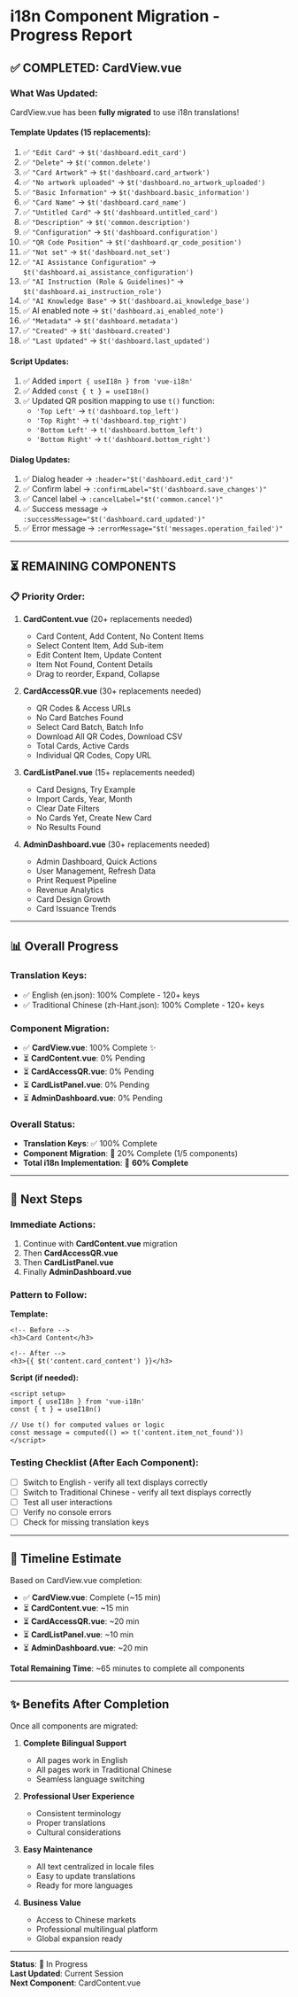# i18n Component Migration - Progress Report

## ✅ **COMPLETED: CardView.vue**

### What Was Updated:

CardView.vue has been **fully migrated** to use i18n translations!

#### Template Updates (15 replacements):
1. ✅ `"Edit Card"` → `$t('dashboard.edit_card')`
2. ✅ `"Delete"` → `$t('common.delete')`
3. ✅ `"Card Artwork"` → `$t('dashboard.card_artwork')`
4. ✅ `"No artwork uploaded"` → `$t('dashboard.no_artwork_uploaded')`
5. ✅ `"Basic Information"` → `$t('dashboard.basic_information')`
6. ✅ `"Card Name"` → `$t('dashboard.card_name')`
7. ✅ `"Untitled Card"` → `$t('dashboard.untitled_card')`
8. ✅ `"Description"` → `$t('common.description')`
9. ✅ `"Configuration"` → `$t('dashboard.configuration')`
10. ✅ `"QR Code Position"` → `$t('dashboard.qr_code_position')`
11. ✅ `"Not set"` → `$t('dashboard.not_set')`
12. ✅ `"AI Assistance Configuration"` → `$t('dashboard.ai_assistance_configuration')`
13. ✅ `"AI Instruction (Role & Guidelines)"` → `$t('dashboard.ai_instruction_role')`
14. ✅ `"AI Knowledge Base"` → `$t('dashboard.ai_knowledge_base')`
15. ✅ AI enabled note → `$t('dashboard.ai_enabled_note')`
16. ✅ `"Metadata"` → `$t('dashboard.metadata')`
17. ✅ `"Created"` → `$t('dashboard.created')`
18. ✅ `"Last Updated"` → `$t('dashboard.last_updated')`

#### Script Updates:
1. ✅ Added `import { useI18n } from 'vue-i18n'`
2. ✅ Added `const { t } = useI18n()`
3. ✅ Updated QR position mapping to use `t()` function:
   - `'Top Left'` → `t('dashboard.top_left')`
   - `'Top Right'` → `t('dashboard.top_right')`
   - `'Bottom Left'` → `t('dashboard.bottom_left')`
   - `'Bottom Right'` → `t('dashboard.bottom_right')`

#### Dialog Updates:
1. ✅ Dialog header → `:header="$t('dashboard.edit_card')"`
2. ✅ Confirm label → `:confirmLabel="$t('dashboard.save_changes')"`
3. ✅ Cancel label → `:cancelLabel="$t('common.cancel')"`
4. ✅ Success message → `:successMessage="$t('dashboard.card_updated')"`
5. ✅ Error message → `:errorMessage="$t('messages.operation_failed')"`

---

## ⏳ **REMAINING COMPONENTS**

### 📋 Priority Order:

1. **CardContent.vue** (20+ replacements needed)
   - Card Content, Add Content, No Content Items
   - Select Content Item, Add Sub-item
   - Edit Content Item, Update Content
   - Item Not Found, Content Details
   - Drag to reorder, Expand, Collapse

2. **CardAccessQR.vue** (30+ replacements needed)
   - QR Codes & Access URLs
   - No Card Batches Found
   - Select Card Batch, Batch Info
   - Download All QR Codes, Download CSV
   - Total Cards, Active Cards
   - Individual QR Codes, Copy URL

3. **CardListPanel.vue** (15+ replacements needed)
   - Card Designs, Try Example
   - Import Cards, Year, Month
   - Clear Date Filters
   - No Cards Yet, Create New Card
   - No Results Found

4. **AdminDashboard.vue** (30+ replacements needed)
   - Admin Dashboard, Quick Actions
   - User Management, Refresh Data
   - Print Request Pipeline
   - Revenue Analytics
   - Card Design Growth
   - Card Issuance Trends

---

## 📊 **Overall Progress**

### Translation Keys:
- ✅ English (en.json): 100% Complete - 120+ keys
- ✅ Traditional Chinese (zh-Hant.json): 100% Complete - 120+ keys

### Component Migration:
- ✅ **CardView.vue**: 100% Complete ✨
- ⏳ **CardContent.vue**: 0% Pending
- ⏳ **CardAccessQR.vue**: 0% Pending
- ⏳ **CardListPanel.vue**: 0% Pending
- ⏳ **AdminDashboard.vue**: 0% Pending

### Overall Status:
- **Translation Keys**: ✅ 100% Complete
- **Component Migration**: 🔄 20% Complete (1/5 components)
- **Total i18n Implementation**: 🔄 **60% Complete**

---

## 🚀 **Next Steps**

### Immediate Actions:
1. Continue with **CardContent.vue** migration
2. Then **CardAccessQR.vue**
3. Then **CardListPanel.vue**
4. Finally **AdminDashboard.vue**

### Pattern to Follow:

**Template:**
```vue
<!-- Before -->
<h3>Card Content</h3>

<!-- After -->
<h3>{{ $t('content.card_content') }}</h3>
```

**Script (if needed):**
```vue
<script setup>
import { useI18n } from 'vue-i18n'
const { t } = useI18n()

// Use t() for computed values or logic
const message = computed(() => t('content.item_not_found'))
</script>
```

### Testing Checklist (After Each Component):
- [ ] Switch to English - verify all text displays correctly
- [ ] Switch to Traditional Chinese - verify all text displays correctly
- [ ] Test all user interactions
- [ ] Verify no console errors
- [ ] Check for missing translation keys

---

## 🎯 **Timeline Estimate**

Based on CardView.vue completion:

- ✅ **CardView.vue**: Complete (~15 min)
- ⏳ **CardContent.vue**: ~15 min
- ⏳ **CardAccessQR.vue**: ~20 min
- ⏳ **CardListPanel.vue**: ~10 min
- ⏳ **AdminDashboard.vue**: ~20 min

**Total Remaining Time**: ~65 minutes to complete all components

---

## ✨ **Benefits After Completion**

Once all components are migrated:

1. **Complete Bilingual Support**
   - All pages work in English
   - All pages work in Traditional Chinese
   - Seamless language switching

2. **Professional User Experience**
   - Consistent terminology
   - Proper translations
   - Cultural considerations

3. **Easy Maintenance**
   - All text centralized in locale files
   - Easy to update translations
   - Ready for more languages

4. **Business Value**
   - Access to Chinese markets
   - Professional multilingual platform
   - Global expansion ready

---

**Status**: 🔄 In Progress  
**Last Updated**: Current Session  
**Next Component**: CardContent.vue


